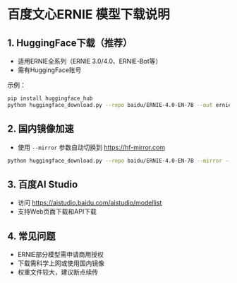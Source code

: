 # 百度文心ERNIE 模型下载说明

## 1. HuggingFace下载（推荐）
- 适用ERNIE全系列（ERNIE 3.0/4.0、ERNIE-Bot等）
- 需有HuggingFace账号

示例：
```bash
pip install huggingface_hub
python huggingface_download.py --repo baidu/ERNIE-4.0-EN-7B --out ernie-4.0-7b
```

## 2. 国内镜像加速
- 使用 `--mirror` 参数自动切换到 https://hf-mirror.com
```bash
python huggingface_download.py --repo baidu/ERNIE-4.0-EN-7B --mirror --out ernie-4.0-7b
```

## 3. 百度AI Studio
- 访问 https://aistudio.baidu.com/aistudio/modellist
- 支持Web页面下载和API下载

## 4. 常见问题
- ERNIE部分模型需申请商用授权
- 下载需科学上网或使用国内镜像
- 权重文件较大，建议断点续传 